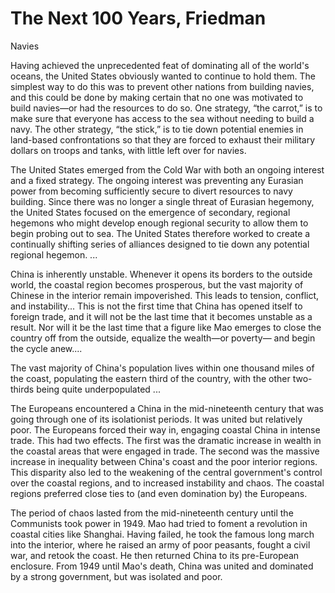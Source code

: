 # The Next 100 Years, Friedman

<a name='navies'/>

Navies

Having achieved the unprecedented feat of dominating all of the
world's oceans, the United States obviously wanted to continue to hold
them. The simplest way to do this was to prevent other nations from
building navies, and this could be done by making certain that no one
was motivated to build navies—or had the resources to do so. One
strategy, “the carrot,” is to make sure that everyone has access to
the sea without needing to build a navy. The other strategy, “the
stick,” is to tie down potential enemies in land-based confrontations
so that they are forced to exhaust their military dollars on troops
and tanks, with little left over for navies.

The United States emerged from the Cold War with both an ongoing
interest and a fixed strategy. The ongoing interest was preventing any
Eurasian power from becoming sufficiently secure to divert resources
to navy building. Since there was no longer a single threat of
Eurasian hegemony, the United States focused on the emergence of
secondary, regional hegemons who might develop enough regional
security to allow them to begin probing out to sea. The United States
therefore worked to create a continually shifting series of alliances
designed to tie down any potential regional hegemon. ...

<a name='china'/>

China is inherently unstable. Whenever it opens its borders to the
outside world, the coastal region becomes prosperous, but the vast
majority of Chinese in the interior remain impoverished. This leads to
tension, conflict, and instability... This is not the first time that
China has opened itself to foreign trade, and it will not be the last
time that it becomes unstable as a result. Nor will it be the last
time that a figure like Mao emerges to close the country off from the
outside, equalize the wealth—or poverty— and begin the cycle anew....

The vast majority of China's population lives within one thousand
miles of the coast, populating the eastern third of the country, with
the other two-thirds being quite underpopulated ...

The Europeans encountered a China in the mid-nineteenth century that
was going through one of its isolationist periods. It was united but
relatively poor. The Europeans forced their way in, engaging coastal
China in intense trade. This had two effects. The first was the
dramatic increase in wealth in the coastal areas that were engaged in
trade. The second was the massive increase in inequality between
China's coast and the poor interior regions. This disparity also led
to the weakening of the central government's control over the coastal
regions, and to increased instability and chaos. The coastal regions
preferred close ties to (and even domination by) the Europeans.

The period of chaos lasted from the mid-nineteenth century until the
Communists took power in 1949. Mao had tried to foment a revolution in
coastal cities like Shanghai. Having failed, he took the famous long
march into the interior, where he raised an army of poor peasants,
fought a civil war, and retook the coast. He then returned China to
its pre-European enclosure. From 1949 until Mao's death, China was
united and dominated by a strong government, but was isolated and
poor.